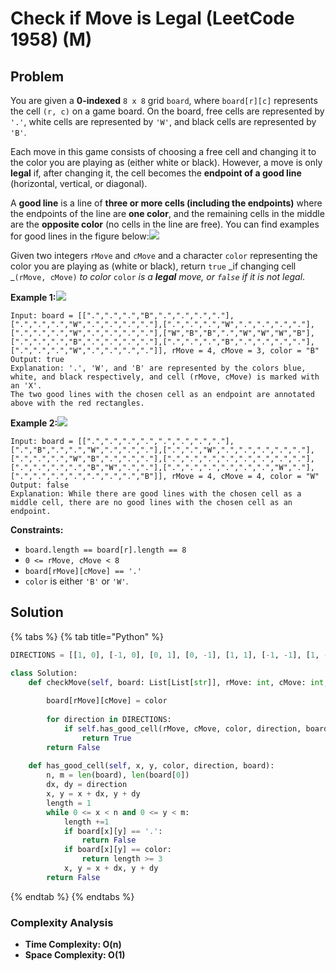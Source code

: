 # Check if Move is Legal (LeetCode 1958) (M)

## Problem

You are given a **0-indexed** `8 x 8` grid `board`, where `board[r][c]` represents the cell `(r, c)` on a game board. On the board, free cells are represented by `'.'`, white cells are represented by `'W'`, and black cells are represented by `'B'`.

Each move in this game consists of choosing a free cell and changing it to the color you are playing as (either white or black). However, a move is only **legal** if, after changing it, the cell becomes the **endpoint of a good line** (horizontal, vertical, or diagonal).

A **good line** is a line of **three or more cells (including the endpoints)** where the endpoints of the line are **one color**, and the remaining cells in the middle are the **opposite color** (no cells in the line are free). You can find examples for good lines in the figure below:![](https://assets.leetcode.com/uploads/2021/07/22/goodlines5.png)

Given two integers `rMove` and `cMove` and a character `color` representing the color you are playing as (white or black), return `true` _if changing cell _`(rMove, cMove)` _to color_ `color` _is a **legal** move, or _`false`_ if it is not legal_.

**Example 1:**![](https://assets.leetcode.com/uploads/2021/07/10/grid11.png)

```
Input: board = [[".",".",".","B",".",".",".","."],[".",".",".","W",".",".",".","."],[".",".",".","W",".",".",".","."],[".",".",".","W",".",".",".","."],["W","B","B",".","W","W","W","B"],[".",".",".","B",".",".",".","."],[".",".",".","B",".",".",".","."],[".",".",".","W",".",".",".","."]], rMove = 4, cMove = 3, color = "B"
Output: true
Explanation: '.', 'W', and 'B' are represented by the colors blue, white, and black respectively, and cell (rMove, cMove) is marked with an 'X'.
The two good lines with the chosen cell as an endpoint are annotated above with the red rectangles.
```

**Example 2:**![](https://assets.leetcode.com/uploads/2021/07/10/grid2.png)

```
Input: board = [[".",".",".",".",".",".",".","."],[".","B",".",".","W",".",".","."],[".",".","W",".",".",".",".","."],[".",".",".","W","B",".",".","."],[".",".",".",".",".",".",".","."],[".",".",".",".","B","W",".","."],[".",".",".",".",".",".","W","."],[".",".",".",".",".",".",".","B"]], rMove = 4, cMove = 4, color = "W"
Output: false
Explanation: While there are good lines with the chosen cell as a middle cell, there are no good lines with the chosen cell as an endpoint.
```

**Constraints:**

* `board.length == board[r].length == 8`
* `0 <= rMove, cMove < 8`
* `board[rMove][cMove] == '.'`
* `color` is either `'B'` or `'W'`.

## Solution&#x20;

{% tabs %}
{% tab title="Python" %}
```python
DIRECTIONS = [[1, 0], [-1, 0], [0, 1], [0, -1], [1, 1], [-1, -1], [1, -1], [-1, 1]]

class Solution:
    def checkMove(self, board: List[List[str]], rMove: int, cMove: int, color: str) -> bool:
        
        board[rMove][cMove] = color
        
        for direction in DIRECTIONS:
            if self.has_good_cell(rMove, cMove, color, direction, board):
                return True
        return False
    
    def has_good_cell(self, x, y, color, direction, board):
        n, m = len(board), len(board[0])
        dx, dy = direction
        x, y = x + dx, y + dy
        length = 1
        while 0 <= x < n and 0 <= y < m:
            length +=1
            if board[x][y] == '.':
                return False
            if board[x][y] == color:
                return length >= 3
            x, y = x + dx, y + dy
        return False
```
{% endtab %}
{% endtabs %}

### Complexity Analysis

* **Time Complexity: O(n)**
* **Space Complexity: O(1)**
